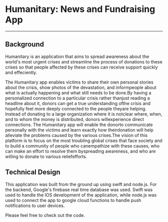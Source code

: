 # Humanitary: News and Fundraising App

---

## Background

Humanitary is an application that aims to spread awareness about the world's most urgent crises and streamline the process of donations to these crises so that people affected by these crises can receive support quickly and effeciently.

The Humanitary app enables victims to share their own personal stories about​ ​the​ ​crisis, show​ ​photos​ ​of​ ​the​ ​devastation,​ ​and​ ​inform​ ​people​ ​about​ ​what​ ​is​ ​actually​ ​happening​ ​and​ ​what still​ ​needs​ ​to​ ​be​ ​done.​ ​By​ ​having​ ​a​ ​personalized​ ​connection​ ​to​ ​a​ ​particular​ ​crisis​ ​rather​ ​than​ ​just reading​ ​a​ ​headline​ ​about​ ​it,​ ​donors​ ​can​ ​get​ ​a​ ​true​ ​understanding​ ​of​ ​the​ ​crisis​ ​and​ ​hopefully​ ​feel more​ ​deeply​ ​connected​ ​to​ ​the​ ​people​ ​they​ ​are​ ​helping.​ ​Instead​ ​of​ ​donating​ ​to​ ​a​ ​large organization​ ​where​ ​it​ ​is​ ​not​ ​clear​ ​where,​ ​when,​ ​and​ ​to​ ​whom​ ​the​ ​money​ ​is​ ​distributed,​ ​donors will​ ​experience​ ​direct​ ​connections.​ ​The​ ​​Humanitary​​ ​app​ ​will​ ​enable​ ​the​ ​donor​ ​to​ ​communicate personally​ ​with​ ​the​ ​victims​ ​and​ ​learn​ ​exactly​ ​how​ ​their​ ​donation​ ​will​ ​help​ ​alleviate​ ​the​ ​problems caused​ ​by​ ​the​ ​various​ ​crises.​ ​The​ ​vision​ ​of​ ​this​ ​platform​ ​is​ ​to​ ​focus​ ​on​ ​the​ ​most​ ​troubling​ ​global crises​ ​that​ ​face​ ​society​ ​and​ ​to​ ​build​ ​a​ ​community​ ​of​ ​people​ ​who​ ​can​ ​empathize​ ​with​ ​these causes,​ ​who​ ​can​ ​make​ ​an​ ​effort​ ​to​ ​resolve​ ​them​ ​by​ ​spreading​ ​awareness,​ ​and​ ​who​ ​are​ ​willing​ ​to donate​ ​to​ ​various​ ​relief​ ​efforts.

## Technical Design

This application was built from the ground up using swift and node.js. For the backend, Google's firebase real time database was used. Swift was used to handle the IOS development of the application, while node.js was used to connect the app to google cloud functions to handle push notifications to user devices. 

Please feel free to check out the code.
